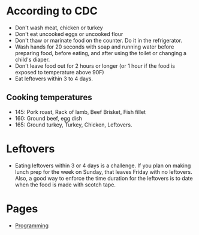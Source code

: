 # According to CDC
* Don't wash meat, chicken or turkey
* Don't eat uncooked eggs or uncooked flour
* Don't thaw or marinate food on the counter. Do it in the refrigerator.
* Wash hands for 20 seconds with soap and running water before preparing food, before eating, and after using the toilet or changing a child's diaper. 
* Don't leave food out for 2 hours or longer (or 1 hour if the food is exposed to temperature above 90F)
* Eat leftovers within 3 to 4 days. 

## Cooking temperatures
* 145: Pork roast, Rack of lamb, Beef Brisket, Fish fillet
* 160: Ground beef, egg dish
* 165: Ground turkey, Turkey, Chicken, Leftovers. 

# Leftovers
* Eating leftovers within 3 or 4 days is a challenge. If you plan on making lunch prep for the week on Sunday, that leaves Friday with no leftovers. Also, a good way to enforce the time duration for the leftovers is to date when the food is made with scotch tape. 

# Pages
* [Programming](Programming.md)